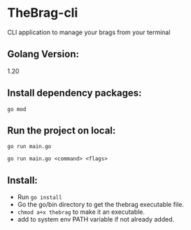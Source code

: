 # TheBrag-cli
CLI application to manage your brags from your terminal

## Golang Version:
1.20

## Install dependency packages:
```
go mod
```

## Run the project on local:
```
go run main.go
```

```
go run main.go <command> <flags>
```

## Install:
- Run `go install`
- Go the go/bin directory to get the thebrag executable file.
- `chmod a+x thebrag` to make it an executable.
- add to system env PATH variable if not already added.
